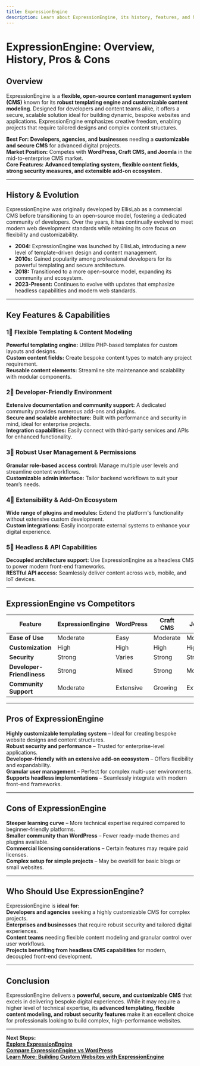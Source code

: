 ```yaml
---
title: ExpressionEngine  
description: Learn about ExpressionEngine, its history, features, and how it compares to other CMS platforms.
---
```


# **ExpressionEngine: Overview, History, Pros & Cons**

## **Overview**  
ExpressionEngine is a **flexible, open-source content management system (CMS)** known for its **robust templating engine and customizable content modeling**. Designed for developers and content teams alike, it offers a secure, scalable solution ideal for building dynamic, bespoke websites and applications. ExpressionEngine emphasizes creative freedom, enabling projects that require tailored designs and complex content structures.

 **Best For:** **Developers, agencies, and businesses** needing a **customizable and secure CMS** for advanced digital projects.  
 **Market Position:** Competes with **WordPress, Craft CMS, and Joomla** in the mid-to-enterprise CMS market.  
 **Core Features:** **Advanced templating system, flexible content fields, strong security measures, and extensible add-on ecosystem.**

---

## **History & Evolution**  
ExpressionEngine was originally developed by EllisLab as a commercial CMS before transitioning to an open-source model, fostering a dedicated community of developers. Over the years, it has continually evolved to meet modern web development standards while retaining its core focus on flexibility and customizability.

- **2004:** ExpressionEngine was launched by EllisLab, introducing a new level of template-driven design and content management.
- **2010s:** Gained popularity among professional developers for its powerful templating and secure architecture.
- **2018:** Transitioned to a more open-source model, expanding its community and ecosystem.
- **2023-Present:** Continues to evolve with updates that emphasize headless capabilities and modern web standards.

---

## **Key Features & Capabilities**

### **1⃣ Flexible Templating & Content Modeling**  
 **Powerful templating engine:** Utilize PHP-based templates for custom layouts and designs.  
 **Custom content fields:** Create bespoke content types to match any project requirement.  
 **Reusable content elements:** Streamline site maintenance and scalability with modular components.

### **2⃣ Developer-Friendly Environment**  
 **Extensive documentation and community support:** A dedicated community provides numerous add-ons and plugins.  
 **Secure and scalable architecture:** Built with performance and security in mind, ideal for enterprise projects.  
 **Integration capabilities:** Easily connect with third-party services and APIs for enhanced functionality.

### **3⃣ Robust User Management & Permissions**  
 **Granular role-based access control:** Manage multiple user levels and streamline content workflows.  
 **Customizable admin interface:** Tailor backend workflows to suit your team’s needs.

### **4⃣ Extensibility & Add-On Ecosystem**  
 **Wide range of plugins and modules:** Extend the platform's functionality without extensive custom development.  
 **Custom integrations:** Easily incorporate external systems to enhance your digital experience.

### **5⃣ Headless & API Capabilities**  
 **Decoupled architecture support:** Use ExpressionEngine as a headless CMS to power modern front-end frameworks.  
 **RESTful API access:** Seamlessly deliver content across web, mobile, and IoT devices.

---

## **ExpressionEngine vs Competitors**

| Feature                   | ExpressionEngine   | WordPress       | Craft CMS       | Joomla         |
|---------------------------|--------------------|-----------------|-----------------|----------------|
| **Ease of Use**           |  Moderate        |  Easy         |  Moderate     |  Moderate    |
| **Customization**         |  High           |  High         |  High         |  High        |
| **Security**              |  Strong         |  Varies       |  Strong       |  Strong      |
| **Developer-Friendliness**|  Strong         |  Mixed        |  Strong       |  Moderate    |
| **Community Support**     |  Moderate       |  Extensive    |  Growing      |  Extensive   |

---

## **Pros of ExpressionEngine**  
 **Highly customizable templating system** – Ideal for creating bespoke website designs and content structures.  
 **Robust security and performance** – Trusted for enterprise-level applications.  
 **Developer-friendly with an extensive add-on ecosystem** – Offers flexibility and expandability.  
 **Granular user management** – Perfect for complex multi-user environments.  
 **Supports headless implementations** – Seamlessly integrate with modern front-end frameworks.

---

## **Cons of ExpressionEngine**  
 **Steeper learning curve** – More technical expertise required compared to beginner-friendly platforms.  
 **Smaller community than WordPress** – Fewer ready-made themes and plugins available.  
 **Commercial licensing considerations** – Certain features may require paid licenses.  
 **Complex setup for simple projects** – May be overkill for basic blogs or small websites.

---

## **Who Should Use ExpressionEngine?**  
ExpressionEngine is **ideal for:**  
 **Developers and agencies** seeking a highly customizable CMS for complex projects.  
 **Enterprises and businesses** that require robust security and tailored digital experiences.  
 **Content teams** needing flexible content modeling and granular control over user workflows.  
 **Projects benefiting from headless CMS capabilities** for modern, decoupled front-end development.

---

## **Conclusion**  
ExpressionEngine delivers a **powerful, secure, and customizable CMS** that excels in delivering bespoke digital experiences. While it may require a higher level of technical expertise, its **advanced templating, flexible content modeling, and robust security features** make it an excellent choice for professionals looking to build complex, high-performance websites.

---

 **Next Steps:**  
 **[Explore ExpressionEngine](https://expressionengine.com/)**  
 **[Compare ExpressionEngine vs WordPress](#)**  
 **[Learn More: Building Custom Websites with ExpressionEngine](#)**
